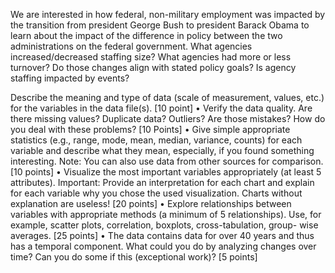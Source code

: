 We are interested in how federal, non-military employment was impacted by the transition from
president George Bush to president Barack Obama to learn about the impact of the difference in policy
between the two administrations on the federal government. What agencies increased/decreased
staffing size? What agencies had more or less turnover? Do those changes align with stated policy
goals? Is agency staffing impacted by events?

Describe the meaning and type of data (scale of measurement, values, etc.) for the variables in
the data file(s). [10 point]
• Verify the data quality. Are there missing values? Duplicate data? Outliers? Are those
mistakes? How do you deal with these problems? [10 Points]
• Give simple appropriate statistics (e.g., range, mode, mean, median, variance, counts) for each
variable and describe what they mean, especially, if you found something interesting. Note:
You can also use data from other sources for comparison. [10 points]
• Visualize the most important variables appropriately (at least 5 attributes). Important: Provide
an interpretation for each chart and explain for each variable why you chose the used
visualization. Charts without explanation are useless! [20 points]
• Explore relationships between variables with appropriate methods (a minimum of 5
relationships). Use, for example, scatter plots, correlation, boxplots, cross-tabulation, group-
wise averages. [25 points]
• The data contains data for over 40 years and thus has a temporal component. What could you do
by analyzing changes over time? Can you do some if this (exceptional work)? [5 points]
